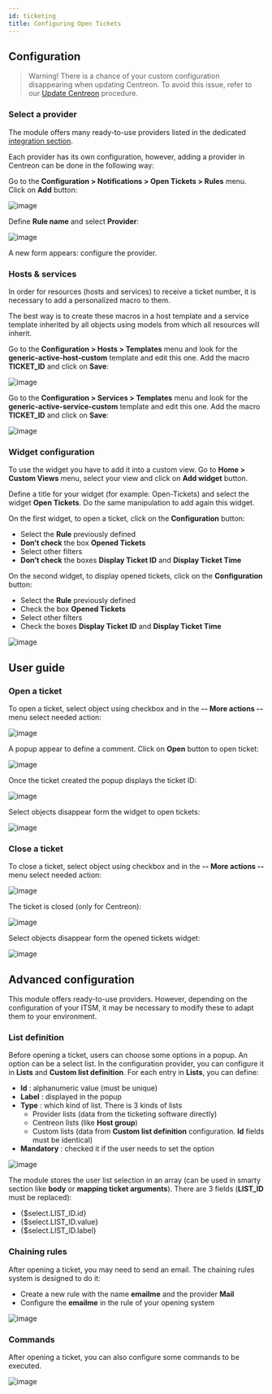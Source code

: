 ```yaml
---
id: ticketing
title: Configuring Open Tickets
---
```


## Configuration

> Warning! There is a chance of your custom configuration disappearing when updating Centreon. To avoid this issue, refer to our [Update Centreon](../update/update-centreon-platform.md#Perform-a-backup) procedure.

### Select a provider

The module offers many ready-to-use providers listed in the dedicated [integration
section](../integrations/itsm/itsm-overview.md).

Each provider has its own configuration, however, adding a provider in
Centreon can be done in the following way:

Go to the **Configuration > Notifications > Open Tickets > Rules** menu.
Click on **Add** button:

![image](../assets/alerts/open_tickets_add_provider_01.png)

Define **Rule name** and select **Provider**:

![image](../assets/alerts/open_tickets_add_provider_02.png)

A new form appears: configure the provider.

### Hosts & services

In order for resources (hosts and services) to receive a ticket number,
it is necessary to add a personalized macro to them.

The best way is to create these macros in a host template and a service
template inherited by all objects using models from which all resources
will inherit.

Go to the **Configuration > Hosts > Templates** menu and look for the
**generic-active-host-custom** template and edit this one. Add the macro
**TICKET\_ID** and click on **Save**:

![image](../assets/alerts/open_tickets_macro.png)

Go to the **Configuration > Services > Templates** menu and look for the
**generic-active-service-custom** template and edit this one. Add the
macro **TICKET\_ID** and click on **Save**:

![image](../assets/alerts/open_tickets_macro.png)

### Widget configuration

To use the widget you have to add it into a custom view. Go to
**Home > Custom Views** menu, select your view and click on **Add widget**
button.

Define a title for your widget (for example: Open-Tickets) and select
the widget **Open Tickets**. Do the same manipulation to add again this
widget.

On the first widget, to open a ticket, click on the **Configuration**
button:

-   Select the **Rule** previously defined
-   **Don’t check** the box **Opened Tickets**
-   Select other filters
-   **Don’t check** the boxes **Display Ticket ID** and **Display Ticket
    Time**

On the second widget, to display opened tickets, click on the
**Configuration** button:

-   Select the **Rule** previously defined
-   Check the box **Opened Tickets**
-   Select other filters
-   Check the boxes **Display Ticket ID** and **Display Ticket Time**

![image](../assets/alerts/open_tickets_add_widget.png)

## User guide

### Open a ticket

To open a ticket, select object using checkbox and in the **-- More
actions --** menu select needed action:

![image](../assets/alerts/open_ticket_add_01.png)

A popup appear to define a comment. Click on **Open** button to open ticket:

![image](../assets/alerts/open_ticket_add_02.png)

Once the ticket created the popup displays the ticket ID:

![image](../assets/alerts/open_ticket_add_03.png)

Select objects disappear form the widget to open tickets:

![image](../assets/alerts/open_ticket_add_04.png)

### Close a ticket

To close a ticket, select object using checkbox and in the **-- More
actions --** menu select needed action:

![image](../assets/alerts/open_ticket_close_ticket_01.png)

The ticket is closed (only for Centreon):

![image](../assets/alerts/open_ticket_close_ticket_02.png)

Select objects disappear form the opened tickets widget:

![image](../assets/alerts/open_ticket_close_ticket_03.png)

## Advanced configuration

This module offers ready-to-use providers. However, depending on the
configuration of your ITSM, it may be necessary to modify these to adapt
them to your environment.

### List definition

Before opening a ticket, users can choose some options in a popup. An
option can be a select list. In the configuration provider, you can
configure it in **Lists** and **Custom list definition**. For each entry in
**Lists**, you can define:

-   **Id** : alphanumeric value (must be unique)
-   **Label** : displayed in the popup
-   **Type** : which kind of list. There is 3 kinds of lists
    -   Provider lists (data from the ticketing software directly)
    -   Centreon lists (like **Host group**)
    -   Custom lists (data from **Custom list definition** configuration.
        **Id** fields must be identical)
-   **Mandatory** : checked it if the user needs to set the option

![image](../assets/alerts/open_ticket_advanced_list_01.png)

The module stores the user list selection in an array (can be used in
smarty section like **body** or **mapping ticket arguments**). There are 3
fields (**LIST\_ID** must be replaced):

-   {$select.LIST\_ID.id}
-   {$select.LIST\_ID.value}
-   {$select.LIST\_ID.label}

### Chaining rules

After opening a ticket, you may need to send an email. The chaining
rules system is designed to do it:

-   Create a new rule with the name **emailme** and the provider **Mail**
-   Configure the **emailme** in the rule of your opening system

![image](../assets/alerts/open_ticket_advanced_chain_01.png)

### Commands

After opening a ticket, you can also configure some commands to be executed.

![image](../assets/alerts/open_ticket_advanced_cmd_01.png)
